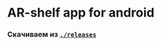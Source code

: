 # AR-shelf app for android
### Скачиваем из [`./releases`](https://github.com/Flibustiers/ar-shelf/releases/)


